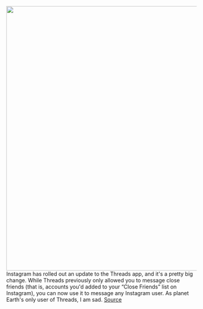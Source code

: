 <img src='https://cdn.vox-cdn.com/thumbor/1uwAq1po-ftfkWOQpFYI5CkzTMI=/0x0:2040x1360/1200x800/filters:focal(857x517:1183x843)/cdn.vox-cdn.com/uploads/chorus_image/image/67598324/acastro_190826_3618_IG_threads_0001.0.jpg' width='700px' /><br/>
Instagram has rolled out an update to the Threads app, and it's a pretty big change. While Threads previously only allowed you to message close friends (that is, accounts you'd added to your “Close Friends” list on Instagram), you can now use it to message any Instagram user. As planet Earth's only user of Threads, I am sad.
<a href='https://www.theverge.com/2020/10/7/21506712/instagram-threads-app-update-close-friends-direct-messaging'> Source <a/>
